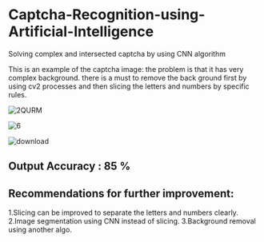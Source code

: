 # Captcha-Recognition-using-Artificial-Intelligence
Solving complex and intersected captcha by using CNN algorithm

This is an example of the captcha image: the problem is that it has very complex background. there is a must to remove the back ground first by using cv2 processes and then slicing the letters and numbers by specific rules.

![2QURM](https://user-images.githubusercontent.com/40704091/78456791-0cd29f00-76a6-11ea-9c58-87e17824110f.jpg)


![6](https://user-images.githubusercontent.com/40704091/78456766-ea408600-76a5-11ea-8ec3-de209a20dc7d.jpeg)

![download](https://user-images.githubusercontent.com/40704091/78456878-ccbfec00-76a6-11ea-99bb-063da8178e6b.jpeg)

## Output Accuracy : 85 % 
## Recommendations for further improvement:
  1.Slicing can be improved to separate the letters and numbers clearly.
  2.Image segmentation using CNN instead of slicing.
  3.Background removal using another algo.
